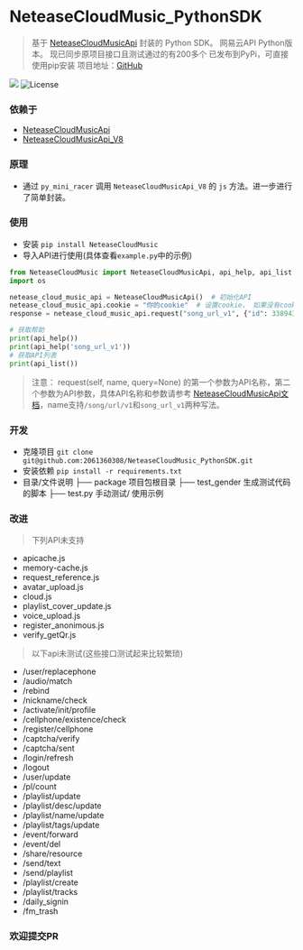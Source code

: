 # NeteaseCloudMusic_PythonSDK
> 基于 [ NeteaseCloudMusicApi](https://github.com/Binaryify/NeteaseCloudMusicApi) 封装的 Python SDK。
> 网易云API Python版本。
> 现已同步原项目接口且测试通过的有200多个
> 已发布到PyPi，可直接使用pip安装
> 项目地址：[GitHub](https://github.com/2061360308/NeteaseCloudMusic_PythonSDK)

![](https://img.shields.io/badge/py_mini_racer-@0.6.0-red.svg)
![License](https://img.shields.io/badge/license-MIT-yellow)

### 依赖于
- [ NeteaseCloudMusicApi](https://github.com/Binaryify/NeteaseCloudMusicApi)
- [ NeteaseCloudMusicApi_V8 ](https://github.com/2061360308/NeteaseCloudMusicApi_V8)

### 原理
- 通过 `py_mini_racer` 调用 `NeteaseCloudMusicApi_V8` 的 `js` 方法。进一步进行了简单封装。

### 使用
- 安装 `pip install NeteaseCloudMusic`
- 导入API进行使用(具体查看`example.py`中的示例)
```python
from NeteaseCloudMusic import NeteaseCloudMusicApi, api_help, api_list
import os

netease_cloud_music_api = NeteaseCloudMusicApi()  # 初始化API
netease_cloud_music_api.cookie = "你的cookie"  # 设置cookie， 如果没有cookie需要先登录 具体见example.py
response = netease_cloud_music_api.request("song_url_v1", {"id": 33894312, "level": "exhigh"})  # 调用API

# 获取帮助
print(api_help())
print(api_help('song_url_v1'))
# 获取API列表
print(api_list())
```

> 注意： request(self, name, query=None) 的第一个参数为API名称，第二个参数为API参数，具体API名称和参数请参考 [NeteaseCloudMusicApi文档](https://docs.neteasecloudmusicapi.binaryify.com)，name支持`/song/url/v1`和`song_url_v1`两种写法。


### 开发
- 克隆项目 `git clone git@github.com:2061360308/NeteaseCloudMusic_PythonSDK.git`
- 安装依赖 `pip install -r requirements.txt`
- 目录/文件说明
├── package  项目包根目录
├── test_gender  生成测试代码的脚本
├── test.py  手动测试/ 使用示例


### 改进
> 下列API未支持
>
- apicache.js
- memory-cache.js
- request_reference.js
- avatar_upload.js
- cloud.js
- playlist_cover_update.js
- voice_upload.js
- register_anonimous.js
- verify_getQr.js

> 以下api未测试(这些接口测试起来比较繁琐)
> 
- /user/replacephone
- /audio/match
- /rebind
- /nickname/check
- /activate/init/profile
- /cellphone/existence/check
- /register/cellphone
- /captcha/verify
- /captcha/sent
- /login/refresh
- /logout
- /user/update
- /pl/count
- /playlist/update
- /playlist/desc/update
- /playlist/name/update
- /playlist/tags/update
- /event/forward
- /event/del
- /share/resource
- /send/text
- /send/playlist
- /playlist/create
- /playlist/tracks
- /daily_signin
- /fm_trash

### 欢迎提交PR
